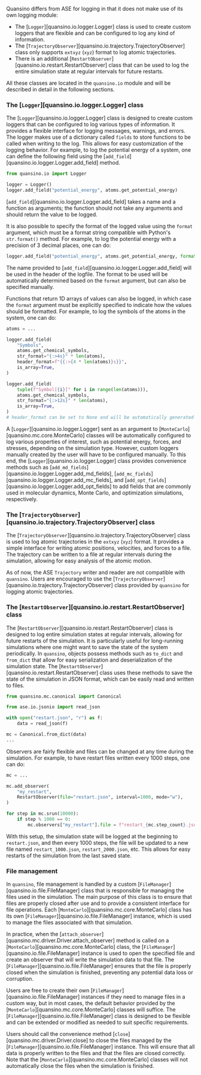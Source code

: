 Quansino differs from ASE for logging in that it does not make use of its own logging module:

- The [`Logger`][quansino.io.logger.Logger] class is used to create custom loggers that are flexible and can be configured to log any kind of information.
- The [`TrajectoryObserver`][quansino.io.trajectory.TrajectoryObserver] class only supports `extxyz` (`xyz`) format to log atomic trajectories.
- There is an additional [`RestartObserver`][quansino.io.restart.RestartObserver] class that can be used to log the entire simulation state at regular intervals for future restarts.

All these classes are located in the `quansino.io` module and will be described in detail in the following sections.

### The [`Logger`][quansino.io.logger.Logger] class

The [`Logger`][quansino.io.logger.Logger] class is designed to create custom loggers that can be configured to log various types of information. It provides a flexible interface for logging messages, warnings, and errors. The logger makes use of a dictionary called `fields` to store functions to be called when writing to the log. This allows for easy customization of the logging behavior. For example, to log the potential energy of a system, one can define the following field using the [`add_field`][quansino.io.logger.Logger.add_field] method.

```python
from quansino.io import Logger

logger = Logger()
logger.add_field("potential_energy", atoms.get_potential_energy)
```

[`add_field`][quansino.io.logger.Logger.add_field]  takes a name and a function as arguments; the function should not take any arguments and should return the value to be logged.

It is also possible to specify the format of the logged value using the `format` argument, which must be a format string compatible with Python's `str.format()` method. For example, to log the potential energy with a precision of 3 decimal places, one can do:

```python
logger.add_field("potential_energy", atoms.get_potential_energy, format="{:.3f}")
```

The name provided to [`add_field`][quansino.io.logger.Logger.add_field] will be used in the header of the logfile. The format to be used will be automatically determined based on the `format` argument, but can also be specified manually.

Functions that return 1D arrays of values can also be logged, in which case the `format` argument must be explicitly specified to indicate how the values should be formatted. For example, to log the symbols of the atoms in the system, one can do:

```python
atoms = ...

logger.add_field(
    "Symbols",
    atoms.get_chemical_symbols,
    str_format="{:>4s}" * len(atoms),
    header_format=f"{{:>{4 * len(atoms)}s}}",
    is_array=True,
)

logger.add_field(
    tuple(f"Symbol[{i}]" for i in range(len(atoms))),
    atoms.get_chemical_symbols,
    str_format="{:>12s}" * len(atoms),
    is_array=True,
)
# header_format can be set to None and will be automatically generated from str_format
```

A [`Logger`][quansino.io.logger.Logger] sent as an argument to [`MonteCarlo`][quansino.mc.core.MonteCarlo] classes will be automatically configured to log various properties of interest, such as potential energy, forces, and stresses, depending on the simulation type. However, custom loggers manually created by the user will have to be configured manually. To this end, the [`Logger`][quansino.io.logger.Logger] class provides convenience methods such as [`add_md_fields`][quansino.io.logger.Logger.add_md_fields], [`add_mc_fields`][quansino.io.logger.Logger.add_mc_fields], and [`add_opt_fields`][quansino.io.logger.Logger.add_opt_fields] to add fields that are commonly used in molecular dynamics, Monte Carlo, and optimization simulations, respectively.

### The [`TrajectoryObserver`][quansino.io.trajectory.TrajectoryObserver] class

The [`TrajectoryObserver`][quansino.io.trajectory.TrajectoryObserver] class is used to log atomic trajectories in the `extxyz` (`xyz`) format. It provides a simple interface for writing atomic positions, velocities, and forces to a file. The trajectory can be written to a file at regular intervals during the simulation, allowing for easy analysis of the atomic motion.

As of now, the ASE `Trajectory` writer and reader are not compatible with `quansino`. Users are encouraged to use the [`TrajectoryObserver`][quansino.io.trajectory.TrajectoryObserver] class provided by `quansino` for logging atomic trajectories.

### The [`RestartObserver`][quansino.io.restart.RestartObserver] class

The [`RestartObserver`][quansino.io.restart.RestartObserver] class is designed to log entire simulation states at regular intervals, allowing for future restarts of the simulation. It is particularly useful for long-running simulations where one might want to save the state of the system periodically. In `quansino`, objects possess methods such as `to_dict` and `from_dict` that allow for easy serialization and deserialization of the simulation state. The [`RestartObserver`][quansino.io.restart.RestartObserver] class uses these methods to save the state of the simulation in JSON format, which can be easily read and written to files.

```python
from quansino.mc.canonical import Canonical

from ase.io.jsonio import read_json

with open("restart.json", "r") as f:
    data = read_json(f)

mc = Canonical.from_dict(data)
...
```

Observers are fairly flexible and files can be changed at any time during the simulation. For example, to have restart files written every 1000 steps, one can do:

```python
mc = ...

mc.add_observer(
    "my_restart",
    RestartObserver(file="restart.json", interval=1000, mode="w"),
)

for step in mc.srun(10000):
    if step % 1000 == 0:
        mc.observers["my_restart"].file = f"restart_{mc.step_count}.json"
```

With this setup, the simulation state will be logged at the beginning to `restart.json`, and then every 1000 steps, the file will be updated to a new file named `restart_1000.json`, `restart_2000.json`, etc. This allows for easy restarts of the simulation from the last saved state.

### File management

In `quansino`, file management is handled by a custom [`FileManager`][quansino.io.file.FileManager] class that is responsible for managing the files used in the simulation. The main purpose of this class is to ensure that files are properly closed after use and to provide a consistent interface for file operations. Each [`MonteCarlo`][quansino.mc.core.MonteCarlo] class has its own [`FileManager`][quansino.io.file.FileManager] instance, which is used to manage the files associated with that simulation.

In practice, when the [`attach_observer`][quansino.mc.driver.Driver.attach_observer] method is called on a [`MonteCarlo`][quansino.mc.core.MonteCarlo] class, the [`FileManager`][quansino.io.file.FileManager] instance is used to open the specified file and create an observer that will write the simulation data to that file. The [`FileManager`][quansino.io.file.FileManager] ensures that the file is properly closed when the simulation is finished, preventing any potential data loss or corruption.

Users are free to create their own [`FileManager`][quansino.io.file.FileManager] instances if they need to manage files in a custom way, but in most cases, the default behavior provided by the [`MonteCarlo`][quansino.mc.core.MonteCarlo] classes will suffice. The [`FileManager`][quansino.io.file.FileManager] class is designed to be flexible and can be extended or modified as needed to suit specific requirements.

Users should call the convenience method [`close`][quansino.mc.driver.Driver.close] to close the files managed by the [`FileManager`][quansino.io.file.FileManager] instance. This will ensure that all data is properly written to the files and that the files are closed correctly. Note that the [`MonteCarlo`][quansino.mc.core.MonteCarlo] classes will not automatically close the files when the simulation is finished.
